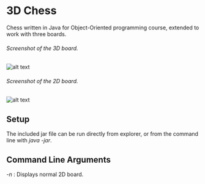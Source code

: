 # 3D Chess
Chess written in Java for Object-Oriented programming course, extended to work with three boards. 

###### Screenshot of the 3D board.
![alt text](https://i.imgur.com/OXsjAIe.png)
###### Screenshot of the 2D board.
![alt text](https://i.imgur.com/urX622t.png)

## Setup
The included jar file can be run directly from explorer, or from the command line with *java -jar*. 

## Command Line Arguments

*-n* : Displays normal 2D board.
